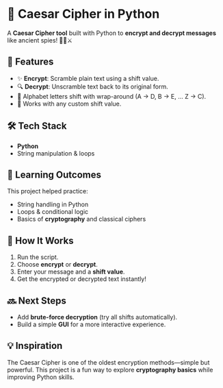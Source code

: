 # 🔐 Caesar Cipher in Python

A **Caesar Cipher tool** built with Python to **encrypt and decrypt messages** like ancient spies! 🕵️‍♂️⚔️

## 🚀 Features

* ✨ **Encrypt**: Scramble plain text using a shift value.
* 🔍 **Decrypt**: Unscramble text back to its original form.
* 🔄 Alphabet letters shift with wrap-around (A → D, B → E, … Z → C).
* 📝 Works with any custom shift value.

## 🛠️ Tech Stack

* **Python**
* String manipulation & loops

## 🎯 Learning Outcomes

This project helped practice:

* String handling in Python
* Loops & conditional logic
* Basics of **cryptography** and classical ciphers

## 📂 How It Works

1. Run the script.
2. Choose **encrypt** or **decrypt**.
3. Enter your message and a **shift value**.
4. Get the encrypted or decrypted text instantly!

## 🔜 Next Steps

* Add **brute-force decryption** (try all shifts automatically).
* Build a simple **GUI** for a more interactive experience.

## 💡 Inspiration

The Caesar Cipher is one of the oldest encryption methods—simple but powerful.
This project is a fun way to explore **cryptography basics** while improving Python skills.
